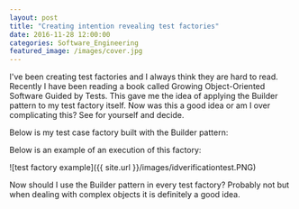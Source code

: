 ```yaml
---
layout: post
title: "Creating intention revealing test factories"
date: 2016-11-28 12:00:00
categories: Software_Engineering
featured_image: /images/cover.jpg
---
```


I've been creating test factories and I always think they are hard to read. Recently I have been reading a book called Growing Object-Oriented Software Guided by Tests. This gave me the idea of applying the Builder pattern to my test factory itself. Now was this a good idea or am I over complicating this? See for yourself and decide.

Below is my test case factory built with the Builder pattern:

<script src="https://gist.github.com/kaldas/559454d9daea1d5598863684a2d67c2f.js"></script>

Below is an example of an execution of this factory:

![test factory example]({{ site.url }}/images/idverificationtest.PNG)

Now should I use the Builder pattern in every test factory? Probably not but when dealing with complex objects it is definitely a good idea.
